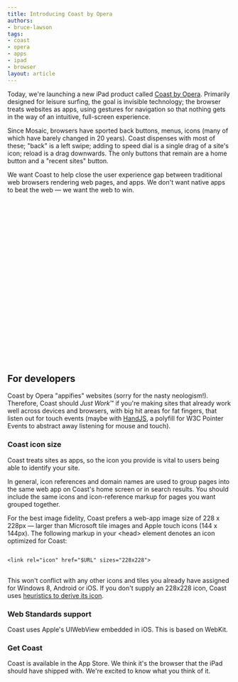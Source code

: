 ```yaml
---
title: Introducing Coast by Opera
authors:
- bruce-lawson
tags:
- coast
- opera
- apps
- ipad
- browser
layout: article
---
```

<p>Today, we&#39;re launching a new iPad product called <a href="http://coastbyopera.com">Coast by Opera</a>. Primarily designed for leisure surfing, the goal is invisible technology; the browser treats websites as apps, using gestures for navigation so that nothing gets in the way of an intuitive, full-screen experience.</p>

<p>Since Mosaic, browsers have sported back buttons, menus, icons (many of which have barely changed in 20 years). Coast dispenses with most of these; &quot;back&quot; is a left swipe; adding to speed dial is a single drag of a site&#39;s icon; reload is a drag downwards. The only buttons that remain are a home button and a &quot;recent sites&quot; button.</p>
<p>We want Coast to help close the user experience gap between traditional web browsers rendering web pages, and apps. We don&#39;t want native apps to beat the web — we want the web to win.</p>

<object width="640" height="360">
<param name="movie" value="http://www.youtube.com/v/PY23b1X9mAM" />
<param name="allowFullScreen" value="true" />
<param name="allowscriptaccess" value="never" />
<embed src="http://www.youtube.com/v/PY23b1X9mAM" type="application/x-shockwave-flash" allowfullscreen="true" width="640" height="360" allowscriptaccess="never" />
</object>

<h2>For developers</h2>

<p>Coast by Opera &quot;appifies&quot; websites (sorry for the nasty neologism!). Therefore, Coast should <i>Just Work</i>&#x2122; if you&#39;re making sites that already work well across devices and browsers, with big hit areas for fat fingers, that listen out for touch events (maybe with <a href="https://handjs.codeplex.com">HandJS</a>, a polyfill for W3C Pointer Events to abstract away listening for mouse and touch).</p>

<h3>Coast icon size</h3>
<p>Coast treats sites as apps, so the icon you provide is vital to users being able to identify your site.</p>
<p>In general, icon references and domain names are used to group pages into the same web app on Coast&#39;s home screen or in search results. You should include the same icons and icon-reference markup for pages you want grouped together.</p>

<p>For the best image fidelity, Coast prefers a web-app image size of 228 x 228px —  larger than Microsoft tile images and Apple touch icons (144 x 144px). The following markup in your &lt;head&gt; element denotes an icon optimized for Coast:</p>
<pre>
<code>
&lt;link rel=&quot;icon&quot; href=&quot;$URL&quot; sizes=&quot;228x228&quot;&gt;
</code>
</pre>

<p>This won&#39;t conflict with any other icons and tiles you already have assigned for Windows 8, Android or iOS. If you don&#39;t supply an 228x228 icon, Coast uses <a href="http://coastbyopera.com/developer">heuristics to derive its icon</a>.</p>

<h3>Web Standards support</h3>

<p>Coast uses Apple&#39;s UIWebView embedded in iOS. This is based on WebKit.</p>

<h3>Get Coast</h3>

<p>Coast is available in the App Store. We think it&#39;s the browser that the iPad should have shipped with. We&#39;re excited to know what you think of it.</p>

